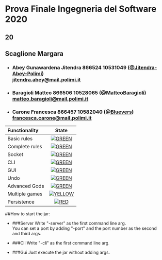 # Prova Finale Ingegneria del Software 2020
## 20
## Scaglione Margara

- ###   Abey Gunawardena Jitendra 866524  10531049  ([@Jitendra-Abey-Polimi](https://github.com/Jitendra-Abey-Polimi))<br>jitendra.abey@mail.polimi.it
- ###   Baragioli Matteo 866506  10528065 ([@MatteoBaragioli](https://github.com/MatteoBaragioli))<br>matteo.baragioli@mail.polimi.it
- ###   Carone Francesca  866457 10582040 ([@Bluevers](https://github.com/Bluevers))<br>francesca.carone@mail.polimi.it

| Functionality | State |
|:-----------------------|:------------------------------------:|
| Basic rules | [![GREEN](https://placehold.it/15/44bb44/44bb44)](#) |
| Complete rules | [![GREEN](https://placehold.it/15/44bb44/44bb44)](#) |
| Socket | [![GREEN](https://placehold.it/15/44bb44/44bb44)](#) |
| CLI | [![GREEN](https://placehold.it/15/44bb44/44bb44)](#) |
| GUI | [![GREEN](https://placehold.it/15/44bb44/44bb44)](#) |
| Undo | [![GREEN](https://placehold.it/15/44bb44/44bb44)](#) |
| Advanced Gods | [![GREEN](https://placehold.it/15/44bb44/44bb44)](#) |
| Multiple games | [![YELLOW](https://placehold.it/15/ffdd00/ffdd00)](#) |
| Persistence | [![RED](https://placehold.it/15/f03c15/f03c15)](#) |


##How to start the jar:
- ###Server
    Write "-server" as the first command line arg. <br>
    You can set a port by adding "-port" and the port number as the second and third args.

- ###Cli
    Write "-cli" as the first command line arg.

- ###Gui
    Just execute the jar without adding args.
<!--
[![RED](https://placehold.it/15/f03c15/f03c15)](#)
[![YELLOW](https://placehold.it/15/ffdd00/ffdd00)](#)
[![GREEN](https://placehold.it/15/44bb44/44bb44)](#)
-->
